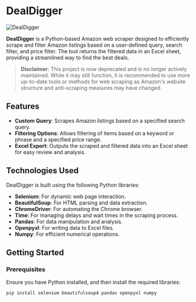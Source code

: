 # DealDigger

![DealDigger](https://github.com/user-attachments/assets/272c59c9-f61b-4e30-b741-7974a23369ef)

**DealDigger** is a Python-based Amazon web scraper designed to efficiently scrape and filter Amazon listings based on a user-defined query, search filter, and price filter. The tool returns the filtered data in an Excel sheet, providing a streamlined way to find the best deals.

> **Disclaimer**: This project is now deprecated and is no longer actively maintained. While it may still function, it is recommended to use more up-to-date tools or methods for web scraping as Amazon's website structure and anti-scraping measures may have changed.

## Features

- **Custom Query**: Scrapes Amazon listings based on a specified search query.
- **Filtering Options**: Allows filtering of items based on a keyword or phrase and a specified price range.
- **Excel Export**: Outputs the scraped and filtered data into an Excel sheet for easy review and analysis.

## Technologies Used

DealDigger is built using the following Python libraries:

- **Selenium**: For dynamic web page interaction.
- **BeautifulSoup**: For HTML parsing and data extraction.
- **ChromeDriver**: For automating the Chrome browser.
- **Time**: For managing delays and wait times in the scraping process.
- **Pandas**: For data manipulation and analysis.
- **Openpyxl**: For writing data to Excel files.
- **Numpy**: For efficient numerical operations.

## Getting Started

### Prerequisites

Ensure you have Python installed, and then install the required libraries:

```bash
pip install selenium beautifulsoup4 pandas openpyxl numpy
